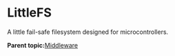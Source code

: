 # LittleFS

A little fail-safe filesystem designed for microcontrollers.

**Parent topic:**[Middleware](../topics/middleware.md)

